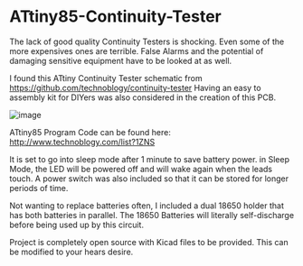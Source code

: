 # ATtiny85-Continuity-Tester

The lack of good quality Continuity Testers is shocking.  Even some of the more expensives ones are terrible. 
False Alarms and the potential of damaging sensitive equipment have to be looked at as well. 

I found this ATtiny Continuity Tester schematic from https://github.com/technoblogy/continuity-tester 
Having an easy to assembly kit for DIYers was also considered in the creation of this PCB. 

![image](https://user-images.githubusercontent.com/70423454/217919789-0500e393-519f-4697-af82-e0ebe267925b.png) 

ATtiny85 Program Code can be found here:  http://www.technoblogy.com/list?1ZNS 

It is set to go into sleep mode after 1 minute to save battery power. 
in Sleep Mode, the LED will be powered off and will wake again when the leads touch. 
A power switch was also included so that it can be stored for longer periods of time. 

Not wanting to replace batteries often, I included a dual 18650 holder that has both batteries in parallel. 
The 18650 Batteries will literally self-discharge before being used up by this circuit. 

Project is completely open source with Kicad files to be provided.  This can be modified to your hears desire. 
